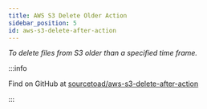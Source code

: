 ```yaml
---
title: AWS S3 Delete Older Action
sidebar_position: 5
id: aws-s3-delete-after-action
---
```


_To delete files from S3 older than a specified time frame._


:::info

Find on GitHub at [sourcetoad/aws-s3-delete-after-action](https://github.com/sourcetoad/aws-s3-delete-after-action)

:::